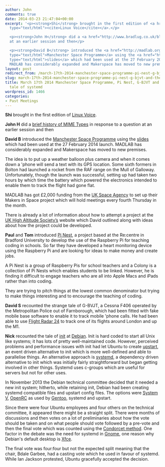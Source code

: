```yaml
---
author: John
comments: true
date: 2014-03-23 21:47:04+00:00
excerpt: '<p><strong>Shi</strong> brought in the first edition of <a href="http://www.linuxvoice.com/"
  type="text/html"><cite>Linux Voice</cite></a>.</p>

  <p><strong>John H</strong> did a <a href="http://www.bradlug.co.uk/blog/2014/03/23/files/MIME_Types.odp">brief history of MIME Types</a> in response to a question
  at an earlier session and then</p>

  <p><strong>David B</strong> introduced the <a href="http://madlab.org.uk/content/manchester-space-programme-official-launch/"
  type="text/html">Manchester Space Programme</a> using the <a href="https://drive.google.com/file/d/0B1g2cUvsjfe_VmkzdjJQVnEzaTQ/edit?usp=sharing"
  type="text/html">slides</a> which had been used at the 27 February 2014 launch.
  MADLAB has considerably expanded and Makerspace has moved to new premises.</p>'
layout: post
redirect_from: /march-17th-2014-manchester-space-programme-pi-nest-g-bjvt-and-the-strange-tale-of-systemd
slug: march-17th-2014-manchester-space-programme-pi-nest-g-bjvt-and-the-strange-tale-of-systemd
title: March 17th 2014 Manchester Space Programme, Pi Nest, G-BJVT and the strange
  tale of systemd
wordpress_id: 1466
categories:
- Past Meetings
---
```


**Shi** brought in the first edition of [Linux Voice](http://www.linuxvoice.com/).




**John H** did a [brief history of MIME Types](http://www.bradlug.co.uk/blog/2014/03/23/files/MIME_Types.odp) in response to a question at an earlier session and then




**David B** introduced the [Manchester Space Programme](http://madlab.org.uk/content/manchester-space-programme-official-launch/) using the [slides](https://drive.google.com/file/d/0B1g2cUvsjfe_VmkzdjJQVnEzaTQ/edit?usp=sharing) which had been used at the 27 February 2014 launch. MADLAB has considerably expanded and Makerspace has moved to new premises.




The idea is to put up a weather balloon plus camera and when it comes down a 'phone will send a text with its GPS location. Some sixth formers in Bolton had launched a rocket from the RAF range on the Mull of Galloway. Unfortunately, though the launch was successful, setting up had taken two hours by which time the battery which powered the electronics intended to enable them to track the flight had gone flat.




MADLAB has got £2,000 funding from the [UK Space Agency](http://www.bis.gov.uk/ukspaceagency) to set up their Makers in Space project which will hold meetings every fourth Thursday in the month.




There is already a lot of information about how to attempt a project at the [UK High Altitude Society’s](http://ukhas.org.uk/) website which David outlined along with ideas about how the project could be developed.




**Paul** and **Tom** introduced [Pi Nest](http://pinest.co.uk/), a project based at the Re:centre in Bradford University to develop the use of the Raspberry Pi for teaching coding in schools. So far they have developed a heart monitoring device using the Raspberry Pi and are looking for ideas to make money and create jobs.




A Pi Nest is a group of Raspberry Pis for school teachers and a Colony is a collection of Pi Nests which enables students to be linked. However, he is finding it difficult to engage teachers who are all into Apple Macs and iPads rather than into coding.




They are trying to pitch things at the lowest common denominator but trying to make things interesting and to encourage the teaching of coding.




**David S** recounted the strange tale of G-BVJT, a Cessna F406 operated by the Metropolitan Police out of Farnborough, which had been fitted with fake mobile base software to enable it to track mobile 'phone calls. He had been able to use [Flight Radar 24](http://www.flightradar24.com/) to track one of its flights around London and up the M1.




**Nick** recounted the tale of [init](http://en.wikipedia.org/wiki/Init) at [Debian](http://www.debian.org/). Init is hard coded to start all Unix like systems; it has lots of pretty well-maintained code. However, perceived problems and performance issues with init had let Ubuntu to create [upstart](http://upstart.ubuntu.com/), an event driven alternative to init which is more well-defined and able to parallelise things. An alternative approach is [systemd](http://en.wikipedia.org/wiki/Systemd), a dependency driven alternative to init which was initially fairly straightforward but began getting involved in other things. Systemd uses c-groups which are useful for servers but not for other uses.




In November 2013 the Debian technical committee decided that it needed a new init system; hitherto, while retaining init, Debian had been creating systemd compatible files and upstart config files. The options were [System V](https://en.wikipedia.org/wiki/System_5), [OpenRC](http://en.wikipedia.org/wiki/OpenRC) as used by [Gentoo](http://www.gentoo.org/), systemd and upstart.




Since there were four Ubuntu employees and four others on the technical committee, it appeared there might be a straight split. There were months of discussions and then votes on a lot of preliminaries about how the vote should be taken and on what people should vote followed by a pre-vote and then the final vote which was counted using the [Condorcet method](https://en.wikipedia.org/wiki/Condorcet_method). One factor in the debate was the need for systemd in [Gnome](http://www.gnome.org/), one reason why Debian's default desktop is [Xfce](http://www.xfce.org/).




The final vote was four:four but not the expected split meaning that the chair, Bdale Garbee, had a casting vote which he used in favour of systemd. While Ian Jackson protested, Ubuntu gracefully accepted the decision.
